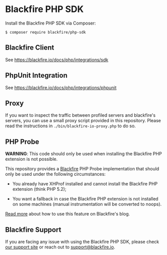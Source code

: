Blackfire PHP SDK
=================

Install the Blackfire PHP SDK via Composer:

    $ composer require blackfire/php-sdk

Blackfire Client
----------------

See https://blackfire.io/docs/php/integrations/sdk

PhpUnit Integration
-------------------

See https://blackfire.io/docs/php/integrations/phpunit

Proxy
-----

If you want to inspect the traffic between profiled servers and blackfire's
servers, you can use a small proxy script provided in this repository. Please
read the instructions in `./bin/blackfire-io-proxy.php` to do so.

PHP Probe
---------

**WARNING**: This code should only be used when installing the Blackfire PHP
extension is not possible.

This repository provides a [Blackfire](https://blackfire.io/) PHP Probe
implementation that should only be used under the following circumstances:

 * You already have XHProf installed and cannot install the Blackfire PHP
   extension (think PHP 5.2);

 * You want a fallback in case the Blackfire PHP extension is not installed on
   some machines (manual instrumentation will be converted to noops).

[Read more](https://blog.blackfire.io/blackfire-for-xhprof-users.html) about
how to use this feature on Blackfire's blog.

Blackfire Support
-----------------

If you are facing any issue with using the Blackfire PHP SDK, please check
[our support site](https://support.blackfire.platform.sh) or reach out to [support@blackfire.io](mailto:support@blackfire.io).
